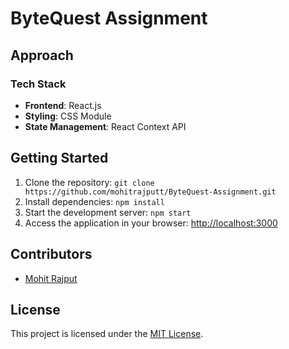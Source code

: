 # ByteQuest Assignment

## Approach
### Tech Stack
- **Frontend**: React.js
- **Styling**: CSS Module
- **State Management**: React Context API


## Getting Started
1. Clone the repository: `git clone https://github.com/mohitrajputt/ByteQuest-Assignment.git`
2. Install dependencies: `npm install`
3. Start the development server: `npm start`
4. Access the application in your browser: [http://localhost:3000](http://localhost:3000)

## Contributors
- [Mohit Rajput](https://github.com/mohitrajputt)

## License
This project is licensed under the [MIT License](LICENSE).
